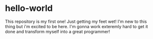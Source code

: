 # hello-world
This repository is my first one! Just getting my feet wet!
I'm new to this thing but i'm excited to be here. I'm gonna work exteremly hard to get it done
and transform myself into a great programmer!
